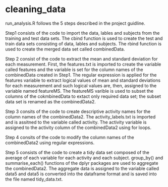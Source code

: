 cleaning_data
=============


run_analysis.R follows the 5 steps described in the project guidline. 


  Step1 consists of the code to import the data, lables and subjects from the training and test data sets.
The cbind function is used to create the test and train data sets consisting of data, lables and subjects. 
The rbind function is used to create the merged data set called combinedData. 


  Step 2 consist of the code to extract the mean and standard deviation for each measurement. 
First, the features.txt is imported to create the variable called features and the variable is set for the column names of the combinedData
created in Step1. The regular expression is applied for the features variable to extract logical values of mean and standard deviations for each 
measurement and such logical values are, then, assigned to the variable named featureMS. The featureMS varible is used to subset the columns
of the cokmbinedData to extact only required data set; the subset data set is renamed as the combinedData2.

  Step 3 consits of the code to create descriptive activity names for the column names of the combinedData2.
The activity_labels.txt is imported and is assitned to the variable called activity. The activity variable is 
assigned to the activity column of the combinedData2 using for loops.

  Step 4 consits of the code to modify the column names of the combinedData2 using regular expressions.

  Step 5 consists of the code to create a tidy data set composed of the average of each variable for each activity and each subject. 
group_by() and summarise_each() functions of the dplyr packages are used to aggregate the combinedData2. 
The aggregate data is assigned to the variable called data5 and data5 is converted into the dataframe format and 
is saved into the file named tidy_data.txt.

